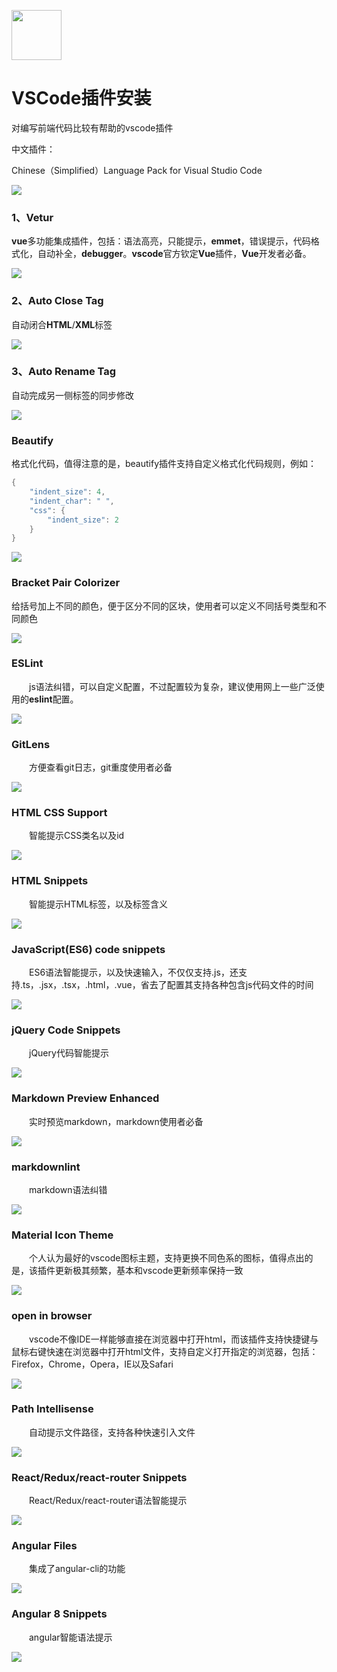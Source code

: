 [<img src="../index.jpg" width = "80" height = "80"  />](../首页.md#index)

<h1 id="vsCode">VSCode插件安装</h1>

对编写前端代码比较有帮助的vscode插件

中文插件：

Chinese（Simplified）Language Pack for Visual Studio Code

![](img/vscode/Chinese.png)

<h3>1、Vetur</h3>

**vue**多功能集成插件，包括：语法高亮，只能提示，**emmet**，错误提示，代码格式化，自动补全，**debugger**。**vscode**官方钦定**Vue**插件，**Vue**开发者必备。

![](img/vscode/vetur.png)

<h3>2、Auto Close Tag</h3>

自动闭合**HTML**/**XML**标签

![](img/vscode/autoCloseTag.png)

<h3>3、Auto Rename Tag</h3>

自动完成另一侧标签的同步修改

![](img/vscode/autoRenameTag.png)

<h3>Beautify</h3>

格式化代码，值得注意的是，beautify插件支持自定义格式化代码规则，例如：

```java
{
	"indent_size": 4,
	"indent_char": " ",
	"css": {
		"indent_size": 2
	}
}
```
![](img/vscode/beautify.png)

<h3>Bracket Pair Colorizer</h3>

给括号加上不同的颜色，便于区分不同的区块，使用者可以定义不同括号类型和不同颜色

![](img/vscode/BracketPairColorizer.png)

<h3>ESLint</h3>

　　js语法纠错，可以自定义配置，不过配置较为复杂，建议使用网上一些广泛使用的**eslint**配置。

![](img/vscode/ESLint.png)

<h3>GitLens</h3>

　　方便查看git日志，git重度使用者必备

![](img/vscode/git.png)

<h3>HTML CSS Support</h3>

　　智能提示CSS类名以及id 

![](img/vscode/hcSupport.png)

<h3>HTML Snippets</h3>

　　智能提示HTML标签，以及标签含义

![](img/vscode/hSnippets.png)

<h3>JavaScript(ES6) code snippets</h3>

　　ES6语法智能提示，以及快速输入，不仅仅支持.js，还支持.ts，.jsx，.tsx，.html，.vue，省去了配置其支持各种包含js代码文件的时间

![](img/vscode/jscSnippets.png)

<h3>jQuery Code Snippets</h3>

　　jQuery代码智能提示

![](img/vscode/jqcSnippets.png)

<h3>Markdown Preview Enhanced</h3>

　　实时预览markdown，markdown使用者必备

![](img/vscode/mpe.png)

<h3>markdownlint</h3>

　　markdown语法纠错

![](img/vscode/mdl.png)

<h3>Material Icon Theme</h3>

　　个人认为最好的vscode图标主题，支持更换不同色系的图标，值得点出的是，该插件更新极其频繁，基本和vscode更新频率保持一致

![](img/vscode/mit.png)

<h3>open in browser</h3>

　　vscode不像IDE一样能够直接在浏览器中打开html，而该插件支持快捷键与鼠标右键快速在浏览器中打开html文件，支持自定义打开指定的浏览器，包括：Firefox，Chrome，Opera，IE以及Safari

![](img/vscode/oib.png)

<h3>Path Intellisense</h3>

　　自动提示文件路径，支持各种快速引入文件

![](img/vscode/pi.png)

<h3>React/Redux/react-router Snippets</h3>

　　React/Redux/react-router语法智能提示

![](img/vscode/Snippets.png)

<h3>Angular Files</h3>

　　集成了angular-cli的功能

![](img/vscode/AFiles.png)

<h3>Angular 8 Snippets</h3>

　　angular智能语法提示

![](img/vscode/A8Snippets.png)